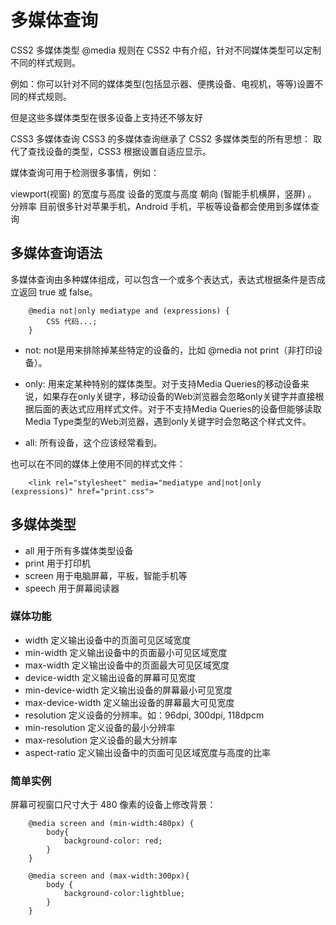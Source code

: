 
# 多媒体查询

CSS2 多媒体类型
@media 规则在 CSS2 中有介绍，针对不同媒体类型可以定制不同的样式规则。

例如：你可以针对不同的媒体类型(包括显示器、便携设备、电视机，等等)设置不同的样式规则。

但是这些多媒体类型在很多设备上支持还不够友好

CSS3 多媒体查询
CSS3 的多媒体查询继承了 CSS2 多媒体类型的所有思想： 取代了查找设备的类型，CSS3 根据设置自适应显示。

媒体查询可用于检测很多事情，例如：

viewport(视窗) 的宽度与高度
设备的宽度与高度
朝向 (智能手机横屏，竖屏) 。
分辨率
目前很多针对苹果手机，Android 手机，平板等设备都会使用到多媒体查询



## 多媒体查询语法

多媒体查询由多种媒体组成，可以包含一个或多个表达式，表达式根据条件是否成立返回 true 或 false。

```
	@media not|only mediatype and (expressions) {
	    CSS 代码...;
	}
```

- not: not是用来排除掉某些特定的设备的，比如 @media not print（非打印设备）。

- only: 用来定某种特别的媒体类型。对于支持Media Queries的移动设备来说，如果存在only关键字，移动设备的Web浏览器会忽略only关键字并直接根据后面的表达式应用样式文件。对于不支持Media Queries的设备但能够读取Media Type类型的Web浏览器，遇到only关键字时会忽略这个样式文件。

- all: 所有设备，这个应该经常看到。

也可以在不同的媒体上使用不同的样式文件：
```
	<link rel="stylesheet" media="mediatype and|not|only (expressions)" href="print.css">
```


## 多媒体类型
- all		用于所有多媒体类型设备
- print 	用于打印机
- screen	用于电脑屏幕，平板，智能手机等
- speech	用于屏幕阅读器


### 媒体功能
- width 		定义输出设备中的页面可见区域宽度
- min-width		定义输出设备中的页面最小可见区域宽度
- max-width		定义输出设备中的页面最大可见区域宽度
- device-width			定义输出设备的屏幕可见宽度
- min-device-width		定义输出设备的屏幕最小可见宽度
- max-device-width		定义输出设备的屏幕最大可见宽度
- resolution		定义设备的分辨率。如：96dpi, 300dpi, 118dpcm
- min-resolution	定义设备的最小分辨率
- max-resolution	定义设备的最大分辨率
- aspect-ratio		定义输出设备中的页面可见区域宽度与高度的比率

### 简单实例

屏幕可视窗口尺寸大于 480 像素的设备上修改背景：
```
	@media screen and (min-width:480px) {
		body{
			background-color: red;
		}
	}
```

```
	@media screen and (max-width:300px){
	    body {	
	        background-color:lightblue;
	    }
	}
```
